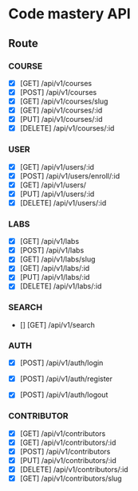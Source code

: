 # Code mastery API

## Route

### COURSE

- [x] [GET] /api/v1/courses
- [x] [POST] /api/v1/courses
- [x] [GET] /api/v1/courses/slug
- [x] [GET] /api/v1/courses/:id
- [x] [PUT] /api/v1/courses/:id
- [x] [DELETE] /api/v1/courses/:id

### USER

- [x] [GET] /api/v1/users/:id
- [x] [POST] /api/v1/users/enroll/:id
- [x] [GET] /api/v1/users/
- [x] [PUT] /api/v1/users/:id
- [x] [DELETE] /api/v1/users/:id

### LABS

- [x] [GET] /api/v1/labs
- [x] [POST] /api/v1/labs
- [x] [GET] /api/v1/labs/slug
- [x] [GET] /api/v1/labs/:id
- [x] [PUT] /api/v1/labs/:id
- [x] [DELETE] /api/v1/labs/:id

### SEARCH

- [] [GET] /api/v1/search

### AUTH

- [x] [POST] /api/v1/auth/login
- [x] [POST] /api/v1/auth/register
- [x] [POST] /api/v1/auth/logout


### CONTRIBUTOR

- [x] [GET] /api/v1/contributors
- [x] [GET] /api/v1/contributors/:id
- [x] [POST] /api/v1/contributors
- [x] [PUT] /api/v1/contributors/:id
- [x] [DELETE] /api/v1/contributors/:id
- [x] [GET] /api/v1/contributors/slug
